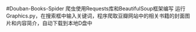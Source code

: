 #Douban-Books-Spider
爬虫使用Requests库和BeautifulSoup框架编写
运行Graphics.py，在搜索框中输入关键词，程序爬取豆瓣网站中的相关书籍的封面图片和内容简介，自动下载到本地D盘中
